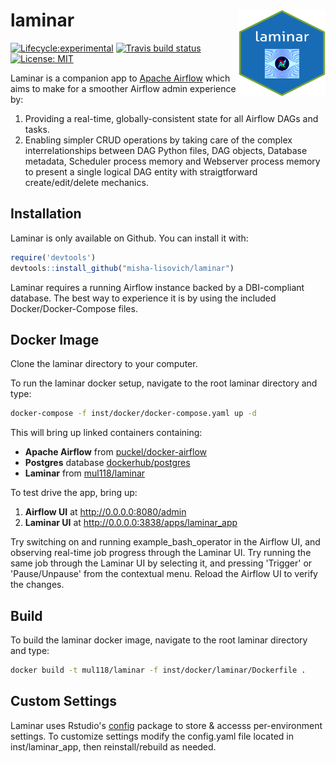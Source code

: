 # laminar <a href='https://github.com/misha-lisovich/laminar'><img src="inst/figures/laminar.png" align="right" height="139" width="139"></a>

[![Lifecycle:experimental](https://img.shields.io/badge/lifecycle-experimental-orange.svg)](https://www.tidyverse.org/lifecycle/#experimental)
[![Travis build status](https://travis-ci.org/misha-lisovich/laminar.svg?branch=master)](https://travis-ci.org/misha-lisovich/laminar)
[![License: MIT](https://img.shields.io/badge/License-MIT-yellow.svg)](https://opensource.org/licenses/MIT)


Laminar is a companion app to [Apache Airflow](https://airflow.apache.org/) which aims to make for a smoother Airflow admin experience by: 

1. Providing a real-time, globally-consistent state for all Airflow DAGs and tasks.
2. Enabling simpler CRUD operations by taking care of the complex interrelationships between DAG Python files, DAG objects, Database metadata, Scheduler process memory and Webserver process memory to present a single logical DAG entity with straigtforward create/edit/delete mechanics.

## Installation

Laminar is only available on Github. You can install it with: 

``` r
require('devtools')
devtools::install_github("misha-lisovich/laminar")
```

Laminar requires a running Airflow instance backed by a DBI-compliant database. The best way to experience it is by using the included Docker/Docker-Compose files.


## Docker Image

Clone the laminar directory to your computer. 

To run the laminar docker setup, navigate to the root laminar directory and type:

``` bash
docker-compose -f inst/docker/docker-compose.yaml up -d
```

This will bring up linked containers containing:

* **Apache Airflow** from [puckel/docker-airflow](https://hub.docker.com/r/puckel/docker-airflow/)
* **Postgres** database [dockerhub/postgres](https://hub.docker.com/_/postgres)
* **Laminar** from [mul118/laminar](https://hub.docker.com/r/mul118/laminar/)

To test drive the app, bring up:

1. **Airflow UI** at http://0.0.0.0:8080/admin
2. **Laminar UI** at http://0.0.0.0:3838/apps/laminar_app

Try switching on and running example_bash_operator in the Airflow UI, and observing real-time job progress through the Laminar UI. Try running the same job through the Laminar UI by selecting it, and pressing 'Trigger' or 'Pause/Unpause' from the contextual menu. Reload the Airflow UI to verify the changes.

## Build

To build the laminar docker image, navigate to the root laminar directory and type:

``` bash
docker build -t mul118/laminar -f inst/docker/laminar/Dockerfile .
```

## Custom Settings

Laminar uses Rstudio's [config](https://github.com/rstudio/config) package to store & accesss per-environment settings. To customize settings modify the config.yaml file located in inst/laminar_app, then reinstall/rebuild as needed.

